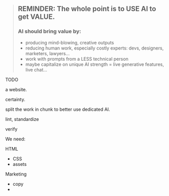 

> ## REMINDER: The whole point is to USE AI to get VALUE.
> ### AI should bring value by:
> - producing mind-blowing, creative outputs
> - reducing human work, especially costly experts: devs, designers, marketers, lawyers...
> - work with prompts from a LESS technical person
> - maybe capitalize on unique AI strength = live generative features, live chat...
>

TODO

a website.

certainty.

split the work in chunk to better use dedicated AI.

lint, standardize

verify


We need:


HTML
* CSS
* assets

Marketing
* copy
*
